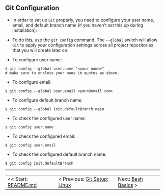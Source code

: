 ## Git Configuration

- In order to set up `Git` properly, you need to configure your user name, email, and default branch name (if you haven't set this up during installation).

- To do this, use the `git config` command. The `--global` switch will allow `Git` to apply your configuration settings across all project repositories that you will create later on.

- To configure user name:
```shell
$ git config --global user.name "<your name>"
# make sure to enclose your name in quotes as above.
```

- To configure email:
```shell
$ git config --global user.email <your@email.com>
```

- To configure default branch name:
```shell
$ git config --global init.defaultBranch main
```

- To check the configured user name:
```shell
$ git config user.name
```

- To check the configured email:
```shell
$ git config user.email
```

- To check the configured default branch name:
```shell
$ git config init.defaultBranch
```

<hr>

<table align="center">
   <tbody>
      <tr>
        <td>
            << Start: <a href="/README.md">README.md</a>
        </td>
        <td>
            < Previous: <a href="/assets/ch6.md">Git Setup: Linux</a>
        </td>
        <td>
            Next: <a href="#">Bash Basics</a> >
        </td>
      </tr>
   </tbody>
</table>